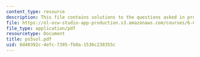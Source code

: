 ```yaml
---
content_type: resource
description: This file contains solutions to the questions asked in problem set 5.
file: https://ol-ocw-studio-app-production.s3.amazonaws.com/courses/6-042j-mathematics-for-computer-science-fall-2005/8d40392c4efc7395fb0a1536c238355c_ps5sol.pdf
file_type: application/pdf
resourcetype: Document
title: ps5sol.pdf
uid: 8d40392c-4efc-7395-fb0a-1536c238355c
---
```

